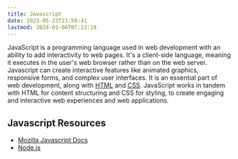 ```yaml
---
title: Javascript
date: 2023-05-23T21:59:41
lastmod: 2024-01-06T07:23:19
---
```


JavaScript is a programming language used in web development with an ability to add interactivity to web pages. It's a client-side language, meaning it executes in the user's web browser rather than on the web server. Javascript can create interactive features like animated graphics, responsive forms, and complex user interfaces. It is an essential part of web development, along with [HTML](./html.md) and [CSS](./css.md). JavaScript works in tandem with HTML for content structuring and CSS for styling, to create engaging and interactive web experiences and web applications.

## Javascript Resources

- [Mozilla Javascript Docs](https://developer.mozilla.org/en-US/docs/Web/JavaScript)
- [Node.js](https://nodejs.org/en)
